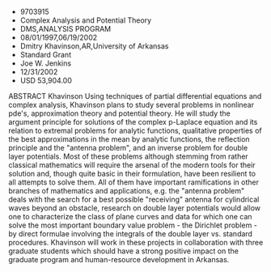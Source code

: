 
* 9703915
* Complex Analysis and Potential Theory
* DMS,ANALYSIS PROGRAM
* 08/01/1997,06/19/2002
* Dmitry Khavinson,AR,University of Arkansas
* Standard Grant
* Joe W. Jenkins
* 12/31/2002
* USD 53,904.00

ABSTRACT Khavinson Using techniques of partial differential equations and
complex analysis, Khavinson plans to study several problems in nonlinear pde's,
approximation theory and potential theory. He will study the argument principle
for solutions of the complex p-Laplace equation and its relation to extremal
problems for analytic functions, qualitative properties of the best
approximations in the mean by analytic functions, the reflection principle and
the "antenna problem", and an inverse problem for double layer potentials. Most
of these problems although stemming from rather classical mathematics will
require the arsenal of the modern tools for their solution and, though quite
basic in their formulation, have been resilient to all attempts to solve them.
All of them have important ramifications in other branches of mathematics and
applications, e.g. the "antenna problem" deals with the search for a best
possible "receiving" antenna for cylindrical waves beyond an obstacle, research
on double layer potentials would allow one to characterize the class of plane
curves and data for which one can solve the most important boundary value
problem - the Dirichlet problem - by direct formulae involving the integrals of
the double layer vs. standard procedures. Khavinson will work in these projects
in collaboration with three graduate students which should have a strong
positive impact on the graduate program and human-resource development in
Arkansas.
